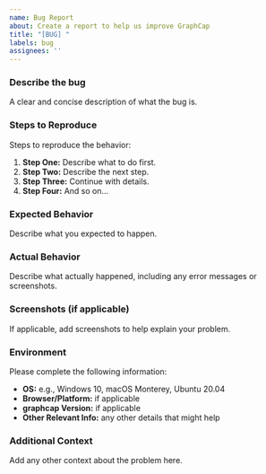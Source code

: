 ```yaml
---
name: Bug Report
about: Create a report to help us improve GraphCap
title: "[BUG] "
labels: bug
assignees: ''
---
```


### Describe the bug
A clear and concise description of what the bug is.

### Steps to Reproduce
Steps to reproduce the behavior:
1. **Step One:** Describe what to do first.
2. **Step Two:** Describe the next step.
3. **Step Three:** Continue with details.
4. **Step Four:** And so on...

### Expected Behavior
Describe what you expected to happen.

### Actual Behavior
Describe what actually happened, including any error messages or screenshots.

### Screenshots (if applicable)
If applicable, add screenshots to help explain your problem.

### Environment
Please complete the following information:
- **OS:** e.g., Windows 10, macOS Monterey, Ubuntu 20.04
- **Browser/Platform:** if applicable
- **graphcap Version:** if applicable
- **Other Relevant Info:** any other details that might help

### Additional Context
Add any other context about the problem here.
